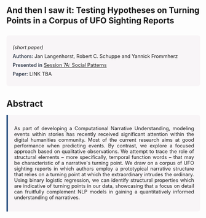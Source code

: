 
<style>    
    h2 {
        margin-top: 0;
        margin-bottom: 1.5rem;
        line-height: 1.3;
    }
    
    h3 {
        margin-top: 2rem;
        margin-bottom: 1rem;
        font-size: 1.4rem;
        font-weight:bold;
    }
    
    .metadata {
        background-color: rgba(96,24,67,0.03);
        padding: 1rem;
        font-size:0.8rem;
        border-radius: 6px;
        margin-bottom: 2rem;
    }
    
    .metadata p {
        margin: 0.5rem 0;
    }
    
    .abstract {
        text-align: justify;
        font-size:0.8rem;
        padding: 1rem;
        background-color: rgba(96,24,67,0.03);
        border-left: 4px solid #2c5282;
        border-radius: 0 6px 6px 0;
    }
    
    strong {
        color: #2d3748;
        font-weight: 600;
    }
</style>
<main role="main">
<h2>And then I saw it: Testing Hypotheses on Turning Points in a Corpus of UFO Sighting Reports</h2>

<section class="metadata">
<p style='font-size:0.8rem'><i>(short paper)</i></p>
<p><strong>Authors:</strong> Jan Langenhorst, Robert C. Schuppe and Yannick Frommherz</p>
<p><strong>Presented in</strong> <a href="/programme/#session7A">Session 7A: Social Patterns</a></p>
<p><strong>Paper:</strong> LINK TBA</p>
</section>

<section>
<h3>Abstract</h3>
<div class="abstract">
<p>As part of developing a  Computational Narrative Understanding, modeling events within stories has recently received significant attention within the digital humanities community. Most of the current research aims at good performance when predicting events. By contrast, we explore a focused approach based on qualitative observations. We attempt to trace the role of structural elements – more specifically, temporal function words – that may be characteristic of a narrative's turning point. We draw on a corpus of UFO sighting reports in which authors employ a prototypical narrative structure that relies on a turning point at which the extraordinary intrudes the ordinary. Using binary logistic regression, we can identify structural properties which are indicative of turning points in our data, showcasing that a focus on detail can fruitfully complement NLP models in gaining a quantitatively informed understanding of narratives.</p>
</div>
</section>
</main>